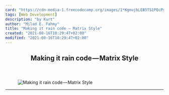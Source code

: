 ```yaml
---
card: "https://cdn-media-1.freecodecamp.org/images/1*KgmujbLEB5TS1PQcPycPGg.png"
tags: [Web Development]
description: "by Kurt"
author: "Milad E. Fahmy"
title: "Making it rain code — Matrix Style"
created: "2021-08-16T10:29:47+02:00"
modified: "2021-08-16T10:29:47+02:00"
---
```

<div class="site-wrapper">
<main id="site-main" class="site-main outer">
<div class="inner">
<article class="post-full post tag-web-development tag-programming tag-javascript tag-design tag-learning ">
<header class="post-full-header">
<h1 class="post-full-title">Making it rain code — Matrix Style</h1>
</header>
<figure class="post-full-image">
<picture>
<source media="(max-width: 700px)" sizes="1px" srcset="data:image/gif;base64,R0lGODlhAQABAIAAAAAAAP///yH5BAEAAAAALAAAAAABAAEAAAIBRAA7 1w">
<source media="(min-width: 701px)" sizes="(max-width: 800px) 400px,
(max-width: 1170px) 700px,
1400px" srcset="https://cdn-media-1.freecodecamp.org/images/1*KgmujbLEB5TS1PQcPycPGg.png 300w,
https://cdn-media-1.freecodecamp.org/images/1*KgmujbLEB5TS1PQcPycPGg.png 600w,
https://cdn-media-1.freecodecamp.org/images/1*KgmujbLEB5TS1PQcPycPGg.png 1000w,
https://cdn-media-1.freecodecamp.org/images/1*KgmujbLEB5TS1PQcPycPGg.png 2000w">
<img onerror="this.style.display='none'" src="https://cdn-media-1.freecodecamp.org/images/1*KgmujbLEB5TS1PQcPycPGg.png" alt="Making it rain code — Matrix Style">
</picture>
</figure>
<section class="post-full-content">
<div class="post-content medium-migrated-article">
</div>
<hr>
</section>
</article>
</div>
</main>
</div>
<!-- Google Tag Manager (noscript) -->
<!-- End Google Tag Manager (noscript) -->
